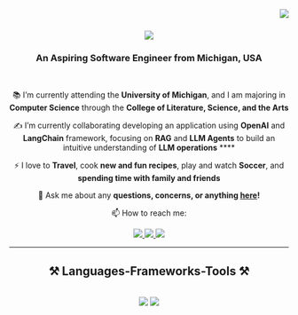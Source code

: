 <img align="right" src="https://visitor-badge.laobi.icu/badge?page_id=kajalpat1.kajalpat1" />

<h1 align="center">
    <img src="https://readme-typing-svg.herokuapp.com/?font=Righteous&size=35&center=true&vCenter=true&width=500&height=70&duration=4000&lines=Hi+There!+👋;+I'm+Kajal+Patel!" />
</h1>

<h3 align="center">An Aspiring Software Engineer from Michigan, USA</h3>

<br/>

<div align="center">

 📚 I’m currently attending the **University of Michigan**, and I am majoring in **Computer Science** through the **College of Literature, Science, and the Arts**

 ✍️ I’m currently collaborating developing an application using **OpenAI** and **LangChain** framework, focusing on **RAG** and **LLM Agents** to build an intuitive understanding of **LLM operations** ****

 ⚡ I love to **Travel**, cook **new and fun recipes**, play and watch **Soccer**, and **spending time with family and friends**

 💬 Ask me about any **questions, concerns, or anything [here](https://github.com/kajalpat1/kajalpat1/issues)!**

 </div>

<div align="center">


 📫 How to reach me:


 <div align="center"> 
  <a href="mailto:kajalpat@umich.edu">
    <img src="https://img.shields.io/badge/Gmail-333333?style=for-the-badge&logo=gmail&logoColor=red" />
  </a>
  <a href="https://www.linkedin.com/in/kajal-patel-20426328b/" target="_blank">
    <img src="https://img.shields.io/badge/LinkedIn-0077B5?style=for-the-badge&logo=linkedin&logoColor=white" target="_blank" />
  </a>
  <a href="https://https://github.com/kajalpat1/" target="_blank">
     <img src="https://img.shields.io/badge/Portfolio-FF5722?style=for-the-badge&logo=todoist&logoColor=black" target="_blank" /> <!-- sqlite, safari, google-chrome are other good icon options -->
  </a>
</div>

<hr/>

<h2 align="center">⚒️ Languages-Frameworks-Tools ⚒️</h2>
<br/>
<div align="center">
    <img src="https://skillicons.dev/icons?i=vscode,github,figma,git,flask,django" />
    <img src="https://skillicons.dev/icons?i=python,javascript,typescript,c,java,nextjs,aws,matlab" /><br>
</div>

<br/>
